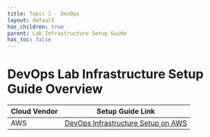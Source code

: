 ```yaml
---
title: Topic 2 - DevOps
layout: default
has_children: true
parent: Lab Infrastructure Setup Guide
has_toc: false
---
```


# DevOps Lab Infrastructure Setup Guide Overview

| Cloud Vendor | Setup Guide Link |
| ------------ | ---------------- |
| AWS | [DevOps Infrastructure Setup on AWS](./aws/) |